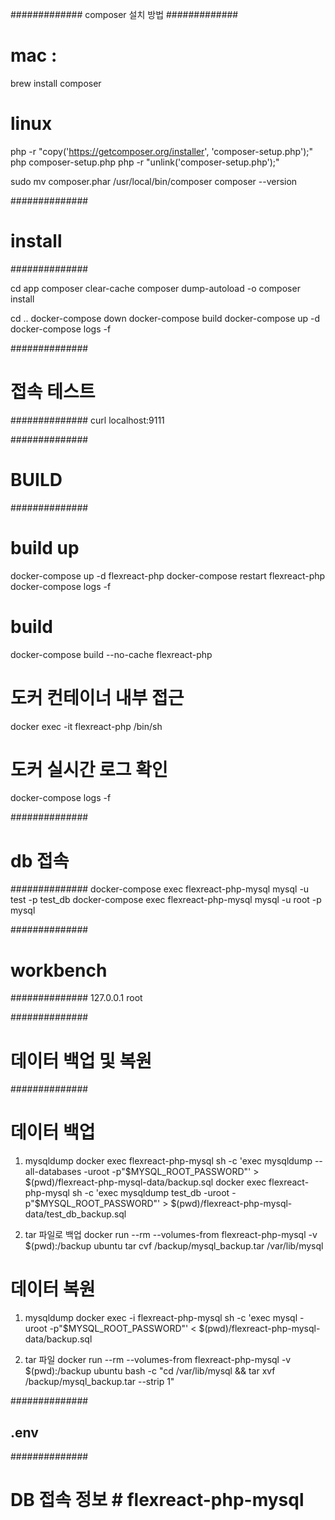 #############
composer 설치 방법
#############
# mac : 
brew install composer

# linux
php -r "copy('https://getcomposer.org/installer', 'composer-setup.php');"
php composer-setup.php
php -r "unlink('composer-setup.php');"

sudo mv composer.phar /usr/local/bin/composer
composer --version


##############
# install
##############

cd app
composer clear-cache
composer dump-autoload -o
composer install

cd ..
docker-compose down
docker-compose build
docker-compose up -d
docker-compose logs -f


##############
# 접속 테스트
##############
curl localhost:9111


##############
# BUILD
##############

# build up
docker-compose up -d flexreact-php
docker-compose restart flexreact-php
docker-compose logs -f

# build
docker-compose build --no-cache flexreact-php

# 도커 컨테이너 내부 접근
docker exec -it flexreact-php /bin/sh

# 도커 실시간 로그 확인
docker-compose logs -f

##############
# db 접속
##############
docker-compose exec flexreact-php-mysql mysql -u test -p test_db
docker-compose exec flexreact-php-mysql mysql -u root -p mysql

##############
# workbench
##############
127.0.0.1
root

##############
# 데이터 백업 및 복원
##############

# 데이터 백업
1. mysqldump
docker exec flexreact-php-mysql sh -c 'exec mysqldump --all-databases -uroot -p"$MYSQL_ROOT_PASSWORD"' > $(pwd)/flexreact-php-mysql-data/backup.sql
docker exec flexreact-php-mysql sh -c 'exec mysqldump test_db -uroot -p"$MYSQL_ROOT_PASSWORD"' > $(pwd)/flexreact-php-mysql-data/test_db_backup.sql

2. tar 파일로 백업
docker run --rm --volumes-from flexreact-php-mysql -v $(pwd):/backup ubuntu tar cvf /backup/mysql_backup.tar /var/lib/mysql


# 데이터 복원
1. mysqldump
docker exec -i flexreact-php-mysql sh -c 'exec mysql -uroot -p"$MYSQL_ROOT_PASSWORD"' < $(pwd)/flexreact-php-mysql-data/backup.sql

2. tar 파일 
docker run --rm --volumes-from flexreact-php-mysql -v $(pwd):/backup ubuntu bash -c "cd /var/lib/mysql && tar xvf /backup/mysql_backup.tar --strip 1"


##############
## .env
##############
# DB 접속 정보 # flexreact-php-mysql
